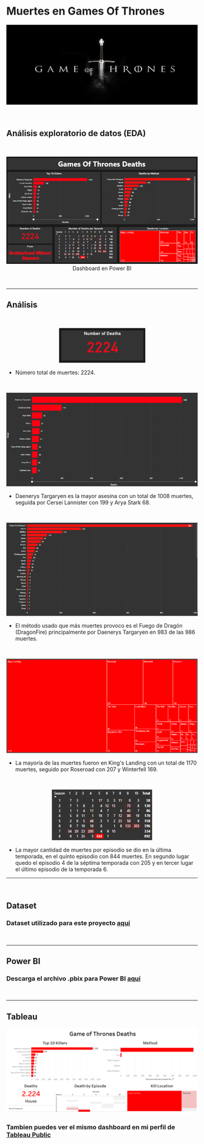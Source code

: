 # Muertes en Games Of Thrones

<p align="center"><img src="screenshots\game-of-thrones.jpg"/></p> 



</br>

## Análisis exploratorio de datos (EDA)


</br>

<p align="center"><img src="screenshots\power_bi_dashboard.png"/>Dashboard en Power BI</p> 

</br>

---

## Análisis

</br>

<p align="center"><img src="screenshots\total_deaths.png"/></p>

* Número total de muertes: 2224.

</br>

<p align="center"><img src="screenshots\top_10_killers.png"/></p>


* Daenerys Targaryen es la mayor asesina con un total de 1008 muertes, seguida por Cersei Lannister con 199 y Arya Stark 68.

</br>

<p align="center"><img src="screenshots\methods.png"/></br></p>

* El método usado que más muertes provoco es el Fuego de Dragón (DragonFire) principalmente por Daenerys Targaryen en 983 de las 986 muertes.


</br>

<p align="center"><img src="screenshots\locations.png"/></br></p>

* La mayoría de las muertes fueron en King's Landing con un total de 1170 muertes, seguido por Roseroad con 207 y Winterfell 169.

</br>

<p align="center"><img src="screenshots\episodes.png"/></br></p>

* La mayor cantidad de muertes por episodio se dio en la última temporada, en el quinto episodio con 844 muertes. En segundo lugar quedo el episodio 4 de la séptima temporada con 205 y en tercer lugar el último episodio de la temporada 6.

---

</br>

## Dataset

### Dataset utilizado para este proyecto [aquí](https://github.com/cristiancampero/Games-of-thrones-deaths-analysis/blob/main/files/game-of-thones-deaths.xlsx)


</br>

---

## Power BI


### Descarga el archivo .pbix para Power BI [aquí](https://github.com/cristiancampero/Games-of-thrones-deaths-analysis/blob/main/files/game-of-thones-deaths.pbix)

</br>

---

## Tableau

<p align="center"><img src="screenshots\tableau_dashboard.png"/></p>

### Tambien puedes ver el mismo dashboard en mi perfil de [Tableau Public](https://public.tableau.com/app/profile/cristiancampero/viz/GameOfThronesDataViz_16664194240580/GOTDeaths)

